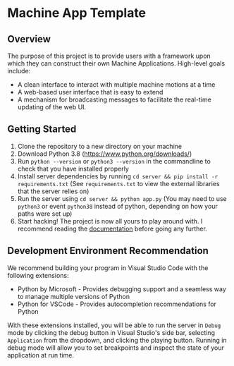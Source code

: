 # Machine App Template

## Overview
The purpose of this project is to provide users with a framework upon which they can construct their own Machine Applications. High-level goals include:
- A clean interface to interact with multiple machine motions at a time
- A web-based user interface that is easy to extend
- A mechanism for broadcasting messages to facilitate the real-time updating of the web UI.

## Getting Started
1. Clone the repository to a new directory on your machine
2. Download Python 3.8 (https://www.python.org/downloads/)
3. Run `python --version` or `python3 --version` in the commandline to check that you have installed properly
4. Install server dependencies by running `cd server && pip install -r requirements.txt` (See `requirements.txt` to view the external libraries that the server relies on)
5. Run the server using `cd server && python app.py` (You may need to use `python3` or event `python38` instead of python, depending on how your paths were set up)
6. Start hacking! The project is now all yours to play around with. I recommend reading the [documentation](./docs/getting_started.md) before going any further.

## Development Environment Recommendation
We recommend building your program in Visual Studio Code with the following extensions:
- Python by Microsoft - Provides debugging support and a seamless way to manage multiple versions of Python
- Python for VSCode - Provides autocompletion recommendations for Python

With these extensions installed, you will be able to run the server in `Debug` mode by clicking the debug button in Visual Studio's side bar, selecting `Application` from the dropdown, and clicking the playing button. Running in debug mode will allow you to set breakpoints and inspect the state of your application at run time.